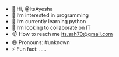 - 👋 Hi, @ItsAyesha
- 👀 I’m interested in programming 
- 🌱 I’m currently learning python
- 💞️ I’m looking to collaborate on IT
- 📫 How to reach me its.sah70@gmail.com
- 😄 Pronouns: #unknown
- ⚡ Fun fact: .....

<!---
ItsAyes/ItsAyes is a ✨ special ✨ repository because its `README.md` (this file) appears on your GitHub profile.
You can click the Preview link to take a look at your changes.
--->

